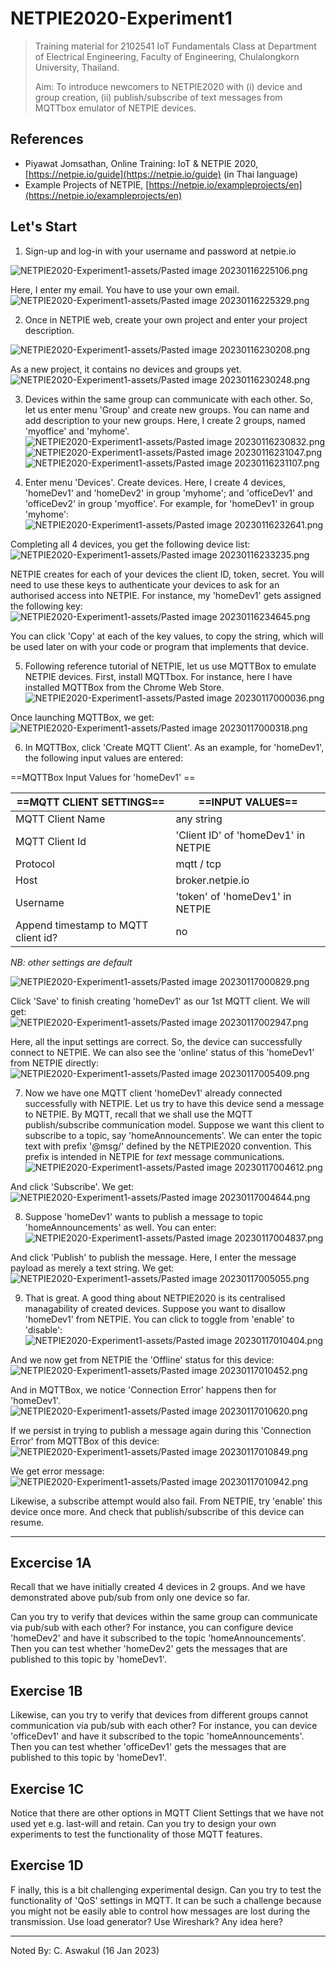
# NETPIE2020-Experiment1


>Training material for 2102541 IoT Fundamentals Class at Department of Electrical Engineering, Faculty of Engineering, Chulalongkorn University, Thailand.
>
>Aim: To introduce newcomers to NETPIE2020 with (i) device and group creation, (ii) publish/subscribe of text messages from MQTTbox emulator of NETPIE devices.


## References

- Piyawat Jomsathan, Online Training: IoT & NETPIE 2020, [https://netpie.io/guide](https://netpie.io/guide) (in Thai language)
- Example Projects of NETPIE, [https://netpie.io/exampleprojects/en](https://netpie.io/exampleprojects/en)


## Let's Start

1. Sign-up and log-in with your username and password at netpie.io

![NETPIE2020-Experiment1-assets/Pasted image 20230116225106.png](NETPIE2020-Experiment1-assets/Pasted%20image%2020230116225106.png)

Here, I enter my email.  You have to use your own email.
![NETPIE2020-Experiment1-assets/Pasted image 20230116225329.png](NETPIE2020-Experiment1-assets/Pasted%20image%2020230116225329.png)

2. Once in NETPIE web, create your own project and enter your project description.

![NETPIE2020-Experiment1-assets/Pasted image 20230116230208.png](NETPIE2020-Experiment1-assets/Pasted%20image%2020230116230208.png)

As a new project, it contains no devices and groups yet.
![NETPIE2020-Experiment1-assets/Pasted image 20230116230248.png](NETPIE2020-Experiment1-assets/Pasted%20image%2020230116230248.png)

3. Devices within the same group can communicate with each other. So, let us enter menu 'Group' and create new groups. You can name and add description to your new groups. Here, I create 2 groups, named 'myoffice' and 'myhome'. 
![NETPIE2020-Experiment1-assets/Pasted image 20230116230832.png](NETPIE2020-Experiment1-assets/Pasted%20image%2020230116230832.png)
![NETPIE2020-Experiment1-assets/Pasted image 20230116231047.png](NETPIE2020-Experiment1-assets/Pasted%20image%2020230116231047.png)
![NETPIE2020-Experiment1-assets/Pasted image 20230116231107.png](NETPIE2020-Experiment1-assets/Pasted%20image%2020230116231107.png)

4. Enter menu 'Devices'. Create devices. Here, I create 4 devices, 'homeDev1' and 'homeDev2' in group 'myhome'; and  'officeDev1' and 'officeDev2' in group 'myoffice'. For example, for 'homeDev1' in group 'myhome':
![NETPIE2020-Experiment1-assets/Pasted image 20230116232641.png](NETPIE2020-Experiment1-assets/Pasted%20image%2020230116232641.png)

Completing all 4 devices, you get the following device list:
![NETPIE2020-Experiment1-assets/Pasted image 20230116233235.png](NETPIE2020-Experiment1-assets/Pasted%20image%2020230116233235.png)

 NETPIE creates for each of your devices the client ID, token, secret. You will need to use these keys to authenticate your devices to ask for an authorised access into NETPIE. For instance, my 'homeDev1' gets assigned the following key:
 ![NETPIE2020-Experiment1-assets/Pasted image 20230116234645.png](NETPIE2020-Experiment1-assets/Pasted%20image%2020230116234645.png)
 
You can click 'Copy' at each of the key values, to copy the string, which will be used later on with your code or program that implements that device.

5. Following reference tutorial of NETPIE, let us use MQTTBox to emulate NETPIE devices. First, install MQTTbox. For instance, here I have installed MQTTBox from the Chrome Web Store. 
![NETPIE2020-Experiment1-assets/Pasted image 20230117000036.png](NETPIE2020-Experiment1-assets/Pasted%20image%2020230117000036.png)

Once launching MQTTBox, we get:
![NETPIE2020-Experiment1-assets/Pasted image 20230117000318.png](NETPIE2020-Experiment1-assets/Pasted%20image%2020230117000318.png)

6. In MQTTBox, click 'Create MQTT Client'. As an example, for 'homeDev1', the following input values are entered:

==MQTTBox Input Values for 'homeDev1' ==

| ==MQTT CLIENT SETTINGS==  | ==INPUT VALUES==                        |
| -------------------- | ------------------------------------ |
| MQTT Client Name     | any string                           |
| MQTT Client Id       | 'Client ID' of 'homeDev1' in NETPIE  |
| Protocol             | mqtt / tcp                           |
| Host                 | broker.netpie.io                     |
| Username             | 'token' of 'homeDev1' in NETPIE      |
| Append timestamp to MQTT client id? | no                    |
*NB: other settings are default*

![NETPIE2020-Experiment1-assets/Pasted image 20230117000829.png](NETPIE2020-Experiment1-assets/Pasted%20image%2020230117000829.png)

Click 'Save' to finish creating 'homeDev1' as our 1st MQTT client. We will get:
![NETPIE2020-Experiment1-assets/Pasted image 20230117002947.png](NETPIE2020-Experiment1-assets/Pasted%20image%2020230117002947.png)

Here, all the input settings are correct. So, the device can successfully connect to NETPIE. We can also see the 'online' status of this 'homeDev1' from NETPIE directly:
![NETPIE2020-Experiment1-assets/Pasted image 20230117005409.png](NETPIE2020-Experiment1-assets/Pasted%20image%2020230117005409.png)


7. Now we have one MQTT client 'homeDev1' already connected successfully with NETPIE. Let us try to have this device send a message to NETPIE. By MQTT, recall that we shall use the MQTT publish/subscribe communication model. Suppose we want this client to subscribe to a topic, say 'homeAnnouncements'. We can enter the topic text with prefix '@msg/' defined by the NETPIE2020 convention. This prefix is intended in NETPIE for *text* message communications.
![NETPIE2020-Experiment1-assets/Pasted image 20230117004612.png](NETPIE2020-Experiment1-assets/Pasted%20image%2020230117004612.png)

And click 'Subscribe'. We get:
![NETPIE2020-Experiment1-assets/Pasted image 20230117004644.png](NETPIE2020-Experiment1-assets/Pasted%20image%2020230117004644.png)


8. Suppose 'homeDev1' wants to publish a message to topic 'homeAnnouncements' as well. You can enter:
![NETPIE2020-Experiment1-assets/Pasted image 20230117004837.png](NETPIE2020-Experiment1-assets/Pasted%20image%2020230117004837.png)

And click 'Publish' to publish the message. Here, I enter the message payload as merely a text string. We get:
![NETPIE2020-Experiment1-assets/Pasted image 20230117005055.png](NETPIE2020-Experiment1-assets/Pasted%20image%2020230117005055.png)

9. That is great. A good thing about NETPIE2020 is its centralised managability of created devices. Suppose you want to disallow 'homeDev1' from NETPIE. You can click to toggle from 'enable' to 'disable':
![NETPIE2020-Experiment1-assets/Pasted image 20230117010404.png](NETPIE2020-Experiment1-assets/Pasted%20image%2020230117010404.png)

And we now get from NETPIE the 'Offline' status for this device:
![NETPIE2020-Experiment1-assets/Pasted image 20230117010452.png](NETPIE2020-Experiment1-assets/Pasted%20image%2020230117010452.png)

And in MQTTBox, we notice 'Connection Error' happens then for 'homeDev1'.
![NETPIE2020-Experiment1-assets/Pasted image 20230117010620.png](NETPIE2020-Experiment1-assets/Pasted%20image%2020230117010620.png)

If we persist in trying to publish a message again during this 'Connection Error' from MQTTBox of this device:
![NETPIE2020-Experiment1-assets/Pasted image 20230117010849.png](NETPIE2020-Experiment1-assets/Pasted%20image%2020230117010849.png)

We get error message:
![NETPIE2020-Experiment1-assets/Pasted image 20230117010942.png](NETPIE2020-Experiment1-assets/Pasted%20image%2020230117010942.png)

Likewise, a subscribe attempt would also fail. From NETPIE, try 'enable' this device once more. And check that publish/subscribe of this device can resume.


---

## Excercise 1A

Recall that we have initially created 4 devices in 2 groups. And we have demonstrated above pub/sub from only one device so far.

Can you try to verify that devices within the same group can communicate via pub/sub with each other?  For instance, you can configure device 'homeDev2' and have it subscribed to the topic 'homeAnnouncements'. Then you can test whether 'homeDev2' gets the messages that are published to this topic by 'homeDev1'.


## Exercise 1B

Likewise, can you try to verify that devices from different groups cannot communication via pub/sub with each other?  For instance, you can device 'officeDev1' and have it subscribed to the topic 'homeAnnouncements'. Then you can test whether 'officeDev1' gets the messages that are published to this topic by 'homeDev1'.


## Exercise 1C

Notice that there are other options in MQTT Client Settings that we have not used yet e.g. last-will and retain. Can you try to design your own experiments to test the functionality of those MQTT features.


## Exercise 1D

F inally, this is a bit challenging experimental design. Can you try to test the functionality of 'QoS' settings in MQTT. It can be such a challenge because you might not be easily able to control how messages are lost during the transmission. Use load generator?  Use Wireshark?  Any idea here?




---
Noted By: C. Aswakul (16 Jan 2023)